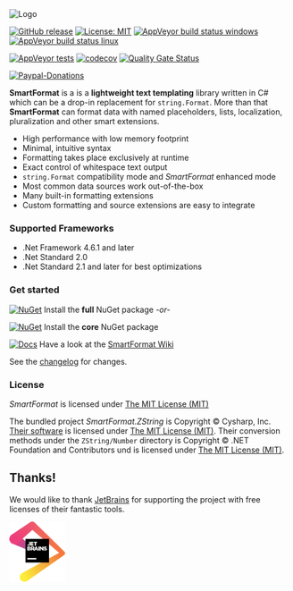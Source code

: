 <img src="https://raw.githubusercontent.com/scottrippey/SmartFormat.NET/main/SmartFormat_64x64.png" width="64" alt="Logo">

[![GitHub release](https://img.shields.io/github/release/axuno/smartformat.net.svg)](https://github.com/axuno/SmartFormat.Net/releases/latest)
[![License: MIT](https://img.shields.io/badge/License-MIT-brightgreen.svg)](https://github.com/axuno/SmartFormat.Net/blob/main/License.txt)
[![AppVeyor build status windows](https://img.shields.io/appveyor/job/build/axuno/smartformat/windows/version/v3.0?label=windows%20build)](https://ci.appveyor.com/project/axuno/smartformat/branch/version/v3.0)
[![AppVeyor build status linux](https://img.shields.io/appveyor/job/build/axuno/smartformat/linux/version/v3.0?label=linux%20build)](https://ci.appveyor.com/project/axuno/smartformat/branch/version/v3.0)

[![AppVeyor tests](https://img.shields.io/appveyor/tests/axuno/SmartFormat.svg)](https://ci.appveyor.com/project/axuno/SmartFormat/branch/main/tests)
[![codecov](https://codecov.io/gh/axuno/SmartFormat/branch/main/graph/badge.svg)](https://codecov.io/gh/axuno/SmartFormat)
[![Quality Gate Status](https://sonarcloud.io/api/project_badges/measure?project=axuno_SmartFormat&metric=alert_status)](https://sonarcloud.io/summary/new_code?id=axuno_SmartFormat)

[![Paypal-Donations](https://img.shields.io/badge/Donate-PayPal-important.svg?style=flat-square)](https://www.paypal.com/donate?hosted_button_id=KSC3LRAR26AHN)

**SmartFormat** is a is a **lightweight text templating** library written in C# which can be a drop-in replacement for `string.Format`. More than that **SmartFormat** can format data with named placeholders, lists, localization, pluralization and other smart extensions.

* High performance with low memory footprint
* Minimal, intuitive syntax
* Formatting takes place exclusively at runtime
* Exact control of whitespace text output
* `string.Format` compatibility mode and *SmartFormat* enhanced mode
* Most common data sources work out-of-the-box
* Many built-in formatting extensions
* Custom formatting and source extensions are easy to integrate

### Supported Frameworks
* .Net Framework 4.6.1 and later
* .Net Standard 2.0
* .Net Standard 2.1 and later for best optimizations
 
### Get started
[![NuGet](https://img.shields.io/nuget/v/SmartFormat.svg)](https://www.nuget.org/packages/SmartFormat.Net/) Install the **full** NuGet package *-or-*

[![NuGet](https://img.shields.io/nuget/v/SmartFormat.svg)](https://www.nuget.org/packages/SmartFormat/) Install the **core** NuGet package

[![Docs](https://img.shields.io/badge/docs-up%20to%20date-brightgreen.svg)](https://github.com/axuno/SmartFormat/wiki)
Have a look at the [SmartFormat Wiki](https://github.com/axuno/SmartFormat/wiki)

See the [changelog](CHANGES.md) for changes.

### License

*SmartFormat* is licensed under [The MIT License (MIT)](LICENSE.md)

The bundled project *SmartFormat.ZString* is Copyright © Cysharp, Inc. [Their software](https://github.com/Cysharp/ZString) 
is licensed under [The MIT License (MIT)](src/SmartFormat.ZString/repo/LICENSE). 
Their conversion methods under the `ZString/Number` directory 
is Copyright © .NET Foundation and Contributors und is licensed
under [The MIT License (MIT)](https://github.com/dotnet/runtime/blob/master/LICENSE.TXT).

## Thanks!

We would like to thank [JetBrains](https://www.jetbrains.com/?from=SmartFormat) for supporting the project with free licenses of their fantastic tools.

<img src="https://raw.githubusercontent.com/axuno/SmartFormat/main/jetbrains.svg" alt="JetBrains" width="100" />